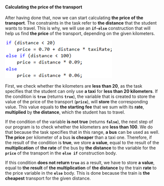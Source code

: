 #### Calculating the price of the transport

After having done that, now we can start calculating **the price of the transport**. The constraints in the task refer to **the distance** that the student wants to travel. This is why, we will use an **`if-else`** construction that will help us find **the price** of the transport, depending on the given kilometers. 

![](/assets/chapter-3-2-images/01.Transport-price-05.png)

First, we check whether the kilometers are **less than 20**, as the task specifies that the student can only use **a taxi** for **less than 20 kilometers**. If the condition is **`true`** (returns **`true`**), the variable that is created to store the value of the price of the transport (**`price`**), will **store** the corresponding value. This value equals to **the starting fee** that we sum with its **rate**, **multiplied** by **the distance**, which the student has to travel. 

If the condition of the variable **is not true** (returns **`false`**), the next step of our program is to check whether the kilometers are **less than 100**. We do that because the task specifies that in this range, **a bus** can be used as well. **The price** per kilometer of a bus **is cheaper** than a taxi one. Therefore, if the result of the condition is **true**, we store **a value**, equal to the result of the **multiplication** of **the rate** of the bus by **the distance** to the variable for the **`price`** of the transport in the **`else if`** construction body.  

If this condition **does not return `true`** as a result, we have to store **a value**, equal to **the result** of **the multiplication** of **the distance** by the train **rate** to the price variable in the **`else`** body. This is done because the train is **the cheapest** transport for the given distance. 